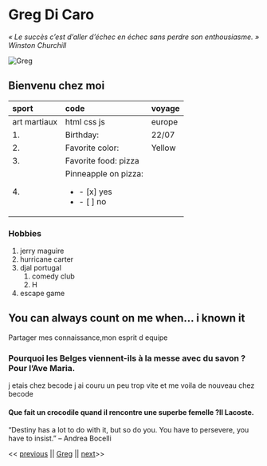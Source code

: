 # Greg Di Caro
*« Le succès c’est d’aller d’échec en échec sans perdre son enthousiasme.  » Winston Churchill*

![Greg](https://media-exp1.licdn.com/dms/image/C4D03AQEv7NBQp1R-VA/profile-displayphoto-shrink_200_200/0/1610033692173?e=1615420800&v=beta&t=30UqO3ZXdwb-lGdndzUcNQSnpul6g_IhTFbnDuLRnZE)


## Bienvenu chez moi 


|sport|      code    | voyage|
|:----|:-------------|:------|
| art martiaux|  html css js| europe |
|1. | Birthday: |22/07
|2. | Favorite color: |Yellow
|3. | Favorite food: pizza|
|4. |Pinneapple on pizza: <ul><li>- [x] yes</li><li>- [ ] no</li></ul>        |
                         

### Hobbies 

1. jerry maguire
2. hurricane carter
3. djal portugal
    1. comedy club
    2. H
4. escape game

## You can always count on me when... i known it 

Partager mes connaissance,mon esprit d equipe 
### Pourquoi les Belges viennent-ils à la messe avec du savon ?Pour l’Ave Maria.


j etais chez becode j ai couru un peu trop vite et me voila de nouveau chez becode 

#### Que fait un crocodile quand il rencontre une superbe femelle ?Il Lacoste.

“Destiny has a lot to do with it, but so do you. You have to persevere, you have to insist.” – Andrea Bocelli


<< [previous](https://github.com/francoisRoyen) || [Greg](https://github.com/GregDiCaro) || [next](https://github.com/Josue-U)>>
